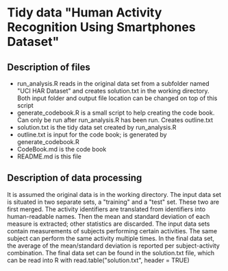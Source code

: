 # Tidy data "Human Activity Recognition Using Smartphones Dataset"

## Description of files
* run_analysis.R reads in the original data set from a subfolder named "UCI HAR Dataset" and creates solution.txt in the working directory.
Both input folder and output file location can be changed on top of this script
* generate_codebook.R is a small script to help creating the code book. Can only be run after run_analysis.R has been run. Creates outline.txt
* solution.txt is the tidy data set created by run_analysis.R
* outline.txt is input for the code book; is generated by generate_codebook.R
* CodeBook.md is the code book
* README.md is this file

## Description of data processing
It is assumed the original data is in the working directory.
The input data set is situated in two separate sets, a "training" and a "test" set. 
These two are first merged.
The activity identifiers are translated from identifiers into human-readable names.
Then the mean and standard deviation of each measure is extracted; other statistics are discarded.
The input data sets contain measurements of subjects performing certain activities. 
The same subject can perform the same activity multiple times.
In the final data set, the average of the mean/standard deviation is reported per subject-activity combination.
The final data set can be found in the solution.txt file, which can be read into R with read.table("solution.txt", header = TRUE)
